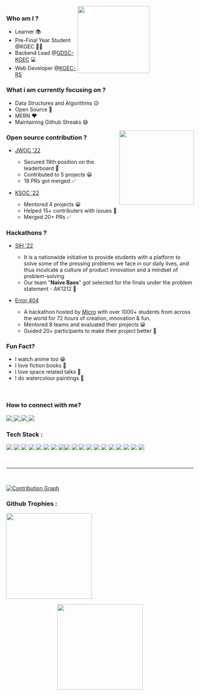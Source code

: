 <!-- ![header](./header.png) -->

<img src="https://github-readme-stats.vercel.app/api/?username=soujo&count_private=true&theme=tokyonight&showicons=true&hide=stars&include_all_commits=true&show_icons=true" align="right" height="180" width="62%" />

<!-- <img src="https://awesome-github-stats.azurewebsites.net/user-stats/soujo?cardType=level&theme=github-dark&Border=DDDDDD" align="right" height="180" width="62%" /> -->

### Who am I ?

* Learner &#128218;
* Pre-Final Year Student @KGEC &#128104;&#8205;&#127891;
* Backend Lead @[GDSC-KGEC](https://www.linkedin.com/company/dsckgec/) &#128187;
* Web Developer @[KGEC-RS](https://www.linkedin.com/company/kgecrs/)
<!-- * a designer &#9999;&#65039; -->

### What i am currently focusing on ?

* Data Structures and Algorithms &#128549;
* Open Source &#128640;
* MERN &#10084;&#65039;
* Maintaining Github Streaks &#128517;
  
<img src="https://github-readme-stats.vercel.app/api/top-langs/?username=soujo&layout=compact&theme=dark&langs_count=10" align="right" height="200"/>

### Open source contribution ?

* [JWOC '22](https://jwoc.tech/)
    - Secured 19th position on the leaderboard 🎊
    - Contributed to 5 projects 😀
    - 18 PRs got merged ✅

* [KSOC '22](https://dscksoc.herokuapp.com/)
    - Mentored 4 projects 😀
    - Helped 15+ contributers with issues 👥
    - Merged 20+ PRs ✅

### Hackathons ?

* [SIH '22](https://www.sih.gov.in/)
  
    - It is a nationwide initiative to provide students with a platform to solve some of the pressing problems we face in our daily lives, and thus inculcate a culture of product innovation and a mindset of problem-solving
    - Our team "**Naive Baes**" got selected for the finals under the problem statement - AK1212 🎊
  
* [Error 404 ](https://404error.club/)
    - A hackathon hosted by [Micro](https://www.getmicro.co/) with over 1000+ students from across the world for 72 hours of creation, innovation & fun.
    - Mentored 8 teams and evaluated their projects 😀
    - Guided 20+ participants to make their project better 👥

### Fun Fact?

* I watch anime too &#128513;
* I love fiction books &#128216;
* I love space related talks &#127756;
* I do watercolour paintings &#127912;

<br>

### How to connect with me?
<a href="mailto:hazrasoujanya@gmail.com">
<img src="https://img.shields.io/badge/Gmail-D14836?style=for-the-badge&logo=gmail&logoColor=white">
</a>
<a href="https://www.linkedin.com/in/soujanyahazra/">
<img src="https://img.shields.io/badge/LinkedIn-0077B5?style=for-the-badge&logo=linkedin&logoColor=white">
</a>
<a href="https://www.instagram.com/soujanya_hazra/">
<img src="https://img.shields.io/badge/Instagram-E4405F?style=for-the-badge&logo=instagram&logoColor=white">
</a>
<a href="https://discordapp.com/users/791383804354887741">
<img src="https://img.shields.io/badge/Discord-5865F2?style=for-the-badge&logo=discord&logoColor=white">
</a>

<br>

### Tech Stack :
<img src="https://img.shields.io/badge/HTML5-E34F26?style=for-the-badge&logo=html5&logoColor=white"> <img src="https://img.shields.io/badge/CSS3-1572B6?style=for-the-badge&logo=css3&logoColor=white"> <img src="https://img.shields.io/badge/Bootstrap-563D7C?style=for-the-badge&logo=bootstrap&logoColor=white"> <img src="https://img.shields.io/badge/tailwindcss-%2338B2AC.svg?style=for-the-badge&logo=tailwind-css&logoColor=white"> <img src="https://img.shields.io/badge/JWT-black?style=for-the-badge&logo=JSON%20web%20tokens"> <img src="https://img.shields.io/badge/JavaScript-323330?style=for-the-badge&logo=javascript&logoColor=F7DF1E"> <img src="https://img.shields.io/badge/Node.js-339933?style=for-the-badge&logo=nodedotjs&logoColor=white"> <img src="https://img.shields.io/badge/react-%2320232a.svg?style=for-the-badge&logo=react&logoColor=%2361DAFB"><img src="https://img.shields.io/badge/npm-CB3837?style=for-the-badge&logo=npm&logoColor=white"> <img src="https://img.shields.io/badge/Express.js-000000?style=for-the-badge&logo=express&logoColor=white"> <img src="https://img.shields.io/badge/Socket.io-010101?&style=for-the-badge&logo=Socket.io&logoColor=white"> <img src="https://img.shields.io/badge/Pug-E3C29B?style=for-the-badge&logo=pug&logoColor=black"> <img src="https://img.shields.io/badge/MongoDB-white?style=for-the-badge&logo=mongodb&logoColor=4EA94B"> <img src="https://img.shields.io/badge/C-00599C?style=for-the-badge&logo=c&logoColor=white"> <img src="https://img.shields.io/badge/C%2B%2B-00599C?style=for-the-badge&logo=c%2B%2B&logoColor=white"> <img src="https://img.shields.io/badge/Visual_Studio_Code-0078D4?style=for-the-badge&logo=visual%20studio%20code&logoColor=white"> <img src="https://img.shields.io/badge/Heroku-430098?style=for-the-badge&logo=heroku&logoColor=white"> <img src="https://img.shields.io/badge/Git-F05032?style=for-the-badge&logo=git&logoColor=white"> 
<img src="https://img.shields.io/badge/GitHub-100000?style=for-the-badge&logo=github&logoColor=white">

<br>
<hr>
<br>



<!-- [![Contribution graph](https://activity-graph.herokuapp.com/graph?username=soujo&theme=react-dark)](https://github.com/ashutosh00710/github-readme-activity-graph) -->


[![Contribution Graph](https://github-readme-activity-graph.cyclic.app/graph?username=soujo&bg_color=ffcfe9&color=9e4c98&line=9e4c98&point=403d3d&area=true&hide_border=true)](https://github.com/ashutosh00710/github-readme-activity-graph)


### Github Trophies :
<p>
    <img src="https://github-profile-trophy.vercel.app/?username=soujo&theme=onedark&rank=-C,-B" height="230"/>
</p>

<p align="center">
    <img src="https://github-readme-streak-stats.herokuapp.com/?user=soujo&theme=dark" height="230" />
</p>

<!-- ### Watch my contribution graph get eaten by the snake🐍
<br>

![snake-gif](https://github.com/soujo/soujo/blob/output/github-contribution-grid-snake.gif) -->
